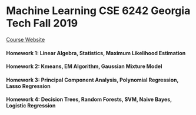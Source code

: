 # Machine Learning CSE 6242 Georgia Tech Fall 2019
<a href="https://mahdi-roozbahani.github.io/CS46417641-spring2020/"> Course Website</a>
<br>

#### Homework 1: Linear Algebra, Statistics, Maximum Likelihood Estimation

#### Homework 2: Kmeans, EM Algorithm, Gaussian Mixture Model

#### Homework 3: Principal Component Analysis, Polynomial Regression, Lasso Regression

#### Homework 4: Decision Trees, Random Forests, SVM, Naive Bayes, Logistic Regression
